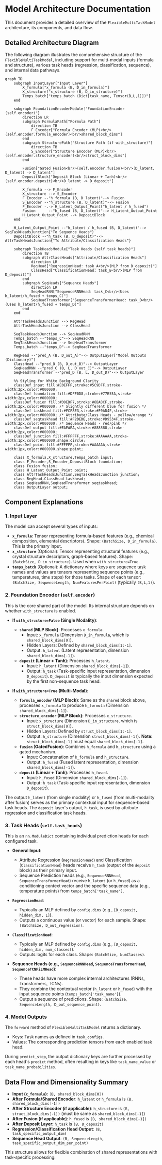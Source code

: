 # Model Architecture Documentation

This document provides a detailed overview of the `FlexibleMultiTaskModel` architecture, its components, and data flow.

## Detailed Architecture Diagram

The following diagram illustrates the comprehensive structure of the `FlexibleMultiTaskModel`, including support for multi-modal inputs (formula and structure), various task heads (regression, classification, sequence), and internal data pathways.

```mermaid
graph TD
    subgraph InputLayer["Input Layer"]
        X_formula["x_formula (B, D_in_formula)"]
        X_structure["x_structure (B, D_in_structure)"]
        Temps_batch["temps_batch (Dict[task_name, Tensor(B,L,1)])"]
    end

    subgraph FoundationEncoderModule["FoundationEncoder (self.encoder)"]
        direction LR
        subgraph FormulaPath["Formula Path"]
            direction TB
            F_Encoder["Formula Encoder (MLP)<br/>(self.encoder.formula_encoder)<br/>shared_block_dims"]
        end
        subgraph StructurePath["Structure Path (if with_structure)"]
            direction TB
            S_Encoder["Structure Encoder (MLP)<br/>(self.encoder.structure_encoder)<br/>struct_block_dims"]
        end
        
        Fusion["Gated Fusion<br/>(self.encoder.fusion)<br/>(D_latent, D_latent) -> D_latent"]
        DepositBlock["Deposit Block (Linear + Tanh)<br/>(self.encoder.deposit)<br/>D_latent -> D_deposit"]
        
        X_formula --> F_Encoder
        X_structure --> S_Encoder
        F_Encoder --"h_formula (B, D_latent)"--> Fusion
        S_Encoder --"h_structure (B, D_latent)"--> Fusion
        F_Encoder -.-> H_Latent_Output_Point("h_latent / h_fused")
        Fusion      --"h_fused (B, D_latent)"--> H_Latent_Output_Point
        H_Latent_Output_Point --> DepositBlock
    end

    H_Latent_Output_Point --"h_latent / h_fused (B, D_latent)"--> SeqTaskHeadsJunction{"To Sequence Heads"}
    DepositBlock --"h_task (B, D_deposit)"--> AttrTaskHeadsJunction{"To Attribute/Classification Heads"}

    subgraph TaskHeadsModule["Task Heads (self.task_heads)"]
        direction TB
        subgraph AttrClassHeads["Attribute/Classification Heads"]
            direction LR
            RegHead["RegressionHead: task_A<br/>(MLP from D_deposit)"]
            ClassHead["ClassificationHead: task_B<br/>(MLP from D_deposit)"]
        end
        subgraph SeqHeads["Sequence Heads"]
            direction LR
            SeqHeadRNN["SequenceRNNHead: task_C<br/>(Uses h_latent/h_fused + temps_C)"]
            SeqHeadTransformer["SequenceTransformerHead: task_D<br/>(Uses h_latent/h_fused + temps_D)"]
        end
    end
    
    AttrTaskHeadsJunction --> RegHead
    AttrTaskHeadsJunction --> ClassHead
    
    SeqTaskHeadsJunction --> SeqHeadRNN
    Temps_batch --"temps_C"--> SeqHeadRNN
    SeqTaskHeadsJunction --> SeqHeadTransformer
    Temps_batch --"temps_D"--> SeqHeadTransformer

    RegHead --"pred_A (B, D_out_A)"--> OutputLayer["Model Outputs (Dictionary)"]
    ClassHead --"pred_B (B, D_out_B)"--> OutputLayer
    SeqHeadRNN --"pred_C (B, L, D_out_C)"--> OutputLayer
    SeqHeadTransformer --"pred_D (B, L, D_out_D)"--> OutputLayer

    %% Styling for White Background Clarity
    classDef input fill:#E0EFFF,stroke:#5C9DFF,stroke-width:2px,color:#000000;
    classDef foundation fill:#DFF0D8,stroke:#77B55A,stroke-width:2px,color:#000000;
    classDef fusion fill:#D9EDF7,stroke:#6BADCF,stroke-width:2px,color:#000000; /* Slightly different blue for fusion */
    classDef taskhead fill:#FCF8E3,stroke:#F0AD4E,stroke-width:2px,color:#000000; /* Attribute/Class Heads - yellow/orange */
    classDef seqtaskhead fill:#F2DEDE,stroke:#D9534F,stroke-width:2px,color:#000000; /* Sequence Heads - red/pink */
    classDef output fill:#EAEAEA,stroke:#888888,stroke-width:2px,color:#000000;
    classDef junction fill:#FFFFFF,stroke:#AAAAAA,stroke-width:1px,color:#000000,shape:circle;
    classDef point fill:#FFFFFF,stroke:#AAAAAA,stroke-width:1px,color:#000000,shape:point;

    class X_formula,X_structure,Temps_batch input;
    class F_Encoder,S_Encoder,DepositBlock foundation;
    class Fusion fusion;
    class H_Latent_Output_Point point;
    class AttrTaskHeadsJunction,SeqTaskHeadsJunction junction;
    class RegHead,ClassHead taskhead;
    class SeqHeadRNN,SeqHeadTransformer seqtaskhead;
    class OutputLayer output;
```

## Component Explanations

### 1. Input Layer
The model can accept several types of inputs:
-   **`x_formula`**: Tensor representing formula-based features (e.g., chemical composition, elemental descriptors). Shape: `(BatchSize, D_in_formula)`. This is the primary input.
-   **`x_structure`** (Optional): Tensor representing structural features (e.g., crystal structure descriptors, graph-based features). Shape: `(BatchSize, D_in_structure)`. Used when `with_structure=True`.
-   **`temps_batch`** (Optional): A dictionary where keys are sequence task names and values are tensors representing sequence points (e.g., temperatures, time steps) for those tasks. Shape of each tensor: `(BatchSize, SequenceLength, NumFeaturesPerPoint)` (typically `(B,L,1)`).

### 2. Foundation Encoder (`self.encoder`)
This is the core shared part of the model. Its internal structure depends on whether `with_structure` is enabled.

-   **If `with_structure=False` (Single Modality)**:
    -   **`shared` (MLP Block)**: Processes `x_formula`.
        -   Input: `x_formula` (Dimension `D_in_formula`, which is `shared_block_dims[0]`).
        -   Hidden Layers: Defined by `shared_block_dims[1:-1]`.
        -   Output: `h_latent` (Latent representation, dimension `shared_block_dims[-1]`).
    -   **`deposit` (Linear + Tanh)**: Processes `h_latent`.
        -   Input: `h_latent` (Dimension `shared_block_dims[-1]`).
        -   Output: `h_task` (Task-specific input representation, dimension `D_deposit`). `D_deposit` is typically the input dimension expected by the first non-sequence task head.

-   **If `with_structure=True` (Multi-Modal)**:
    -   **`formula_encoder` (MLP Block)**: Same as the `shared` block above, processes `x_formula` to produce `h_formula` (Dimension `shared_block_dims[-1]`).
    -   **`structure_encoder` (MLP Block)**: Processes `x_structure`.
        -   Input: `x_structure` (Dimension `D_in_structure`, which is `struct_block_dims[0]`).
        -   Hidden Layers: Defined by `struct_block_dims[1:-1]`.
        -   Output: `h_structure` (Dimension `struct_block_dims[-1]`). **Note**: `struct_block_dims[-1]` must equal `shared_block_dims[-1]`.
    -   **`fusion` (GatedFusion)**: Combines `h_formula` and `h_structure` using a gated mechanism.
        -   Input: Concatenation of `h_formula` and `h_structure`.
        -   Output: `h_fused` (Fused latent representation, dimension `shared_block_dims[-1]`).
    -   **`deposit` (Linear + Tanh)**: Processes `h_fused`.
        -   Input: `h_fused` (Dimension `shared_block_dims[-1]`).
        -   Output: `h_task` (Task-specific input representation, dimension `D_deposit`).

The output `h_latent` (from single modality) or `h_fused` (from multi-modality after fusion) serves as the primary contextual input for sequence-based task heads. The `deposit` layer's output, `h_task`, is used by attribute regression and classification task heads.

### 3. Task Heads (`self.task_heads`)
This is an `nn.ModuleDict` containing individual prediction heads for each configured task.

-   **General Input**:
    -   Attribute Regression (`RegressionHead`) and Classification (`ClassificationHead`) heads receive `h_task` (output of the `deposit` block) as their primary input.
    -   Sequence Prediction heads (e.g., `SequenceRNNHead`, `SequenceTransformerHead`) receive `h_latent` (or `h_fused`) as a conditioning context vector and the specific sequence data (e.g., temperature points) from `temps_batch['task_name']`.

-   **`RegressionHead`**:
    -   Typically an MLP defined by `config.dims` (e.g., `[D_deposit, hidden_dim, 1]`).
    -   Outputs a continuous value (or vector) for each sample. Shape: `(BatchSize, D_out_regression)`.

-   **`ClassificationHead`**:
    -   Typically an MLP defined by `config.dims` (e.g., `[D_deposit, hidden_dim, num_classes]`).
    -   Outputs logits for each class. Shape: `(BatchSize, NumClasses)`.

-   **Sequence Heads (e.g., `SequenceRNNHead`, `SequenceTransformerHead`, `SequenceTCNFiLMHead`)**:
    -   These heads have more complex internal architectures (RNNs, Transformers, TCNs).
    -   They combine the contextual vector (`h_latent` or `h_fused`) with the input sequence points (`temps_batch['task_name']`).
    -   Output a sequence of predictions. Shape: `(BatchSize, SequenceLength, D_out_sequence_point)`.

### 4. Model Outputs
The `forward` method of `FlexibleMultiTaskModel` returns a dictionary.
-   Keys: Task names as defined in `task_configs`.
-   Values: The corresponding prediction tensors from each enabled task head.

During `predict_step`, the output dictionary keys are further processed by each head's `predict` method, often resulting in keys like `task_name_value` or `task_name_probabilities`.

## Data Flow and Dimensionality Summary

-   **Input (`x_formula`)**: `(B, shared_block_dims[0])`
-   **After Formula/Shared Encoder**: `h_latent` or `h_formula` is `(B, shared_block_dims[-1])`
-   **After Structure Encoder (if applicable)**: `h_structure` is `(B, struct_block_dims[-1])` (must be same as `shared_block_dims[-1]`)
-   **After Fusion (if applicable)**: `h_fused` is `(B, shared_block_dims[-1])`
-   **After Deposit Layer**: `h_task` is `(B, D_deposit)`
-   **Regression/Classification Head Output**: `(B, task_specific_output_dim)`
-   **Sequence Head Output**: `(B, SequenceLength, task_specific_output_dim_per_point)`

This structure allows for flexible combination of shared representations with task-specific processing.
